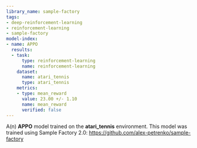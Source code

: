 ```yaml
---
library_name: sample-factory
tags:
- deep-reinforcement-learning
- reinforcement-learning
- sample-factory
model-index:
- name: APPO
  results:
  - task:
      type: reinforcement-learning
      name: reinforcement-learning
    dataset:
      name: atari_tennis
      type: atari_tennis
    metrics:
    - type: mean_reward
      value: 23.00 +/- 1.10
      name: mean_reward
      verified: false
---
```


A(n) **APPO** model trained on the **atari_tennis** environment.
This model was trained using Sample Factory 2.0: https://github.com/alex-petrenko/sample-factory
    